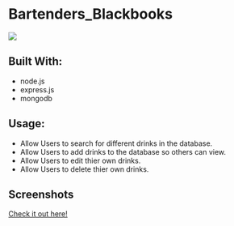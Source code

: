 # Bartenders_Blackbooks
<img src="https://travis-ci.org/KKJZ/Bartenders_Blackbooks.svg?branch=master">
<h2>Built With:</h2>
<ul>
  <li>node.js</li>
  <li>express.js</li>
  <li>mongodb</li>
</ul>
<h2>Usage:</h2>
<ul>
  <li>Allow Users to search for different drinks in the database.</li>
  <li>Allow Users to add drinks to the database so others can view.</li>
  <li>Allow Users to edit thier own drinks.</li>
  <li>Allow Users to delete thier own drinks.</li>
</ul>
<h2>Screenshots</h2>

<blockquote class="imgur-embed-pub" lang="en" data-id="a/JVckuPr"><a href="//imgur.com/JVckuPr"></a></blockquote><script async src="//s.imgur.com/min/embed.js" charset="utf-8"></script>

<blockquote class="imgur-embed-pub" lang="en" data-id="a/S4eNyhJ"><a href="//imgur.com/S4eNyhJ"></a></blockquote><script async src="//s.imgur.com/min/embed.js" charset="utf-8"></script>

<blockquote class="imgur-embed-pub" lang="en" data-id="a/bJgL0aa"><a href="//imgur.com/bJgL0aa"></a></blockquote><script async src="//s.imgur.com/min/embed.js" charset="utf-8"></script>

<a href="https://kkjz.github.io/Bartenders_Blackbooks/Public/Login.html" target="_blank">Check it out here!</a>
